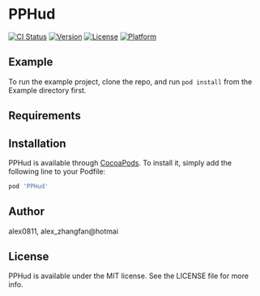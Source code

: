 # PPHud

[![CI Status](https://img.shields.io/travis/alex0811/PPHud.svg?style=flat)](https://travis-ci.org/alex0811/PPHud)
[![Version](https://img.shields.io/cocoapods/v/PPHud.svg?style=flat)](https://cocoapods.org/pods/PPHud)
[![License](https://img.shields.io/cocoapods/l/PPHud.svg?style=flat)](https://cocoapods.org/pods/PPHud)
[![Platform](https://img.shields.io/cocoapods/p/PPHud.svg?style=flat)](https://cocoapods.org/pods/PPHud)

## Example

To run the example project, clone the repo, and run `pod install` from the Example directory first.

## Requirements

## Installation

PPHud is available through [CocoaPods](https://cocoapods.org). To install
it, simply add the following line to your Podfile:

```ruby
pod 'PPHud'
```

## Author

alex0811, alex_zhangfan@hotmai

## License

PPHud is available under the MIT license. See the LICENSE file for more info.
